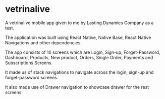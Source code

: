 # vetrinalive

A vetrinalive mobile app given to me by Lasting Dynamics Company as a test.

The application was built using  React Native, Native Base, React Native Navigations and other dependencies.

The app consists of 10 screens which are Login, Sign-up, Forget-Password, Dashboard, Products, New product, Orders, Single Order, Payments and Subscriptions Screens.

It made us of stack navigations to navigate across the login, sign-up and forget-password screens.

It also made use of Drawer navigation to showcase drawer for the rest screens.
